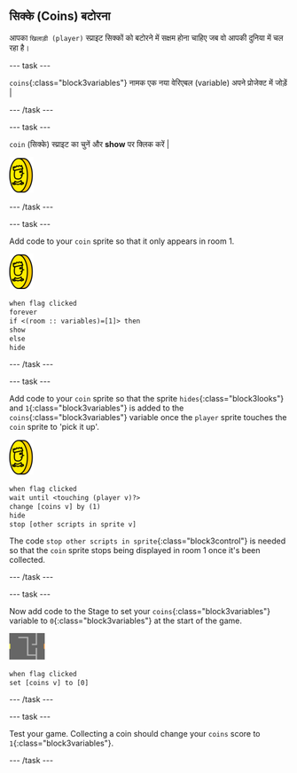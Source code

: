 ## सिक्के (Coins) बटोरना

आपका `खिलाड़ी (player)` स्प्राइट सिक्कों को बटोरने में सक्षम होना चाहिए जब वो आपकी दुनिया में चल रहा है।

\--- task \---

`coins`{:class="block3variables"} नामक एक नया वेरिएबल (variable) अपने प्रोजेक्ट में जोड़ें |

\--- /task \---

\--- task \---

`coin` (सिक्के) स्प्राइट का चुनें और **show** पर क्लिक करें |

![screenshot](images/coin.png)

\--- /task \---

\--- task \---

Add code to your `coin` sprite so that it only appears in room 1.

![screenshot](images/coin.png)

```blocks3
when flag clicked
forever
if <(room :: variables)=[1]> then
show
else
hide
```

\--- /task \---

\--- task \---

Add code to your `coin` sprite so that the sprite `hides`{:class="block3looks"} and `1`{:class="block3variables"} is added to the `coins`{:class="block3variables"} variable once the `player` sprite touches the `coin` sprite to 'pick it up'.

![coin](images/coin.png)

```blocks3
when flag clicked
wait until <touching (player v)?>
change [coins v] by (1)
hide
stop [other scripts in sprite v]
```

The code `stop other scripts in sprite`{:class="block3control"} is needed so that the `coin` sprite stops being displayed in room 1 once it's been collected.

\--- /task \---

\--- task \---

Now add code to the Stage to set your `coins`{:class="block3variables"} variable to `0`{:class="block3variables"} at the start of the game.

![stage](images/stage.png)

```blocks3
when flag clicked
set [coins v] to [0]
```

\--- /task \---

\--- task \---

Test your game. Collecting a coin should change your `coins` score to `1`{:class="block3variables"}.

\--- /task \---